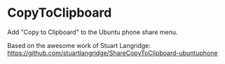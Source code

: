 # CopyToClipboard

Add "Copy to Clipboard" to the Ubuntu phone share menu.

Based on the awesome work of Stuart Langridge: https://github.com/stuartlangridge/ShareCopyToClipboard-ubuntuphone
